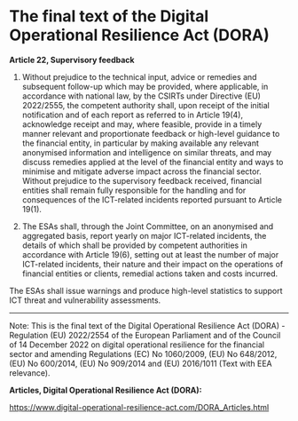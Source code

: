 



# The final text of the Digital Operational Resilience Act (DORA)


  

**Article 22, Supervisory feedback**


  

1. Without prejudice to the technical input, advice or remedies and subsequent follow-up which may be provided, where applicable, in accordance with national law, by the CSIRTs under Directive (EU) 2022/2555, the competent authority shall, upon receipt of the initial notification and of each report as referred to in Article 19(4), acknowledge receipt and may, where feasible, provide in a timely manner relevant and proportionate feedback or high-level guidance to the financial entity, in particular by making available any relevant anonymised information and intelligence on similar threats, and may discuss remedies applied at the level of the financial entity and ways to minimise and mitigate adverse impact across the financial sector. Without prejudice to the supervisory feedback received, financial entities shall remain fully responsible for the handling and for consequences of the ICT-related incidents reported pursuant to Article 19(1).


  

2. The ESAs shall, through the Joint Committee, on an anonymised and aggregated basis, report yearly on major ICT-related incidents, the details of which shall be provided by competent authorities in accordance with Article 19(6), setting out at least the number of major ICT-related incidents, their nature and their impact on the operations of financial entities or clients, remedial actions taken and costs incurred.


The ESAs shall issue warnings and produce high-level statistics to support ICT threat and vulnerability assessments.


  



---


 Note: This is the final text of the Digital Operational Resilience Act (DORA) - Regulation (EU) 2022/2554 of the European Parliament and of the Council of 14 December 2022 on digital operational resilience for the financial sector and amending Regulations (EC) No 1060/2009, (EU) No 648/2012, (EU) No 600/2014, (EU) No 909/2014 and (EU) 2016/1011 (Text with EEA relevance).


  

 **Articles, Digital Operational Resilience Act (DORA):** 


<https://www.digital-operational-resilience-act.com/DORA_Articles.html>





